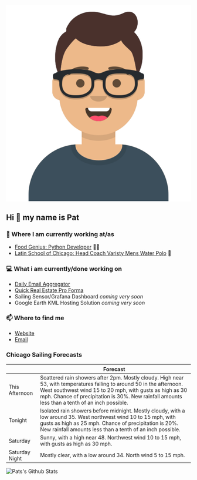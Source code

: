 [![Social banner for p-j-falconer](https://raw.githubusercontent.com/P-J-FALCONER/P-J-FALCONER/master/assets/avataaars.svg)](https://patfalconer.com/)
## Hi :wave: my name is Pat

### 💼 Where I am currently working at/as
- [Food Genius: Python Developer](https://getfoodgenius.com/) 🍔🐍
- [Latin School of Chicago: Head Coach Varisty Mens Water Polo](https://www.latinschool.org/) 🤽


### 💻 What i am currently/done working on
 - [Daily Email Aggregator](https://github.com/P-J-FALCONER/dott_daily_mail)
 - [Quick Real Estate Pro Forma](https://github.com/P-J-FALCONER/henry)
 - Sailing Sensor/Grafana Dashboard *coming very soon*
 - Google Earth KML Hosting Solution *coming very soon*

### 📫 Where to find me
 - [Website](https://patfalconer.com/)
 - [Email](mailto:patrick.j.falconer@gmail.com)


### Chicago Sailing Forecasts
|   | Forecast  |
|---|---|
| This Afternoon | Scattered rain showers after 2pm. Mostly cloudy. High near 53, with temperatures falling to around 50 in the afternoon. West southwest wind 15 to 20 mph, with gusts as high as 30 mph. Chance of precipitation is 30%. New rainfall amounts less than a tenth of an inch possible. |
| Tonight | Isolated rain showers before midnight. Mostly cloudy, with a low around 35. West northwest wind 10 to 15 mph, with gusts as high as 25 mph. Chance of precipitation is 20%. New rainfall amounts less than a tenth of an inch possible. |
| Saturday | Sunny, with a high near 48. Northwest wind 10 to 15 mph, with gusts as high as 30 mph. |
| Saturday Night | Mostly clear, with a low around 34. North wind 5 to 15 mph. |

![Pats's Github Stats](https://github-readme-stats.vercel.app/api?username=p-j-falconer&show_icons=true&theme=radical)
